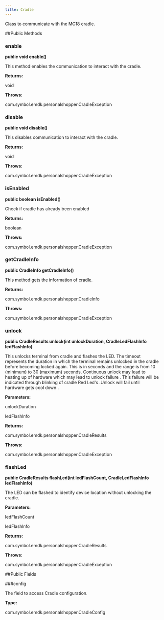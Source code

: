 ```yaml
---
title: Cradle
---
```


Class to communicate with the MC18 cradle.

##Public Methods

### enable

**public void enable()**

This method enables the communication to interact with the cradle.

**Returns:**

void

**Throws:**

com.symbol.emdk.personalshopper.CradleException



### disable

**public void disable()**

This disables communication to interact with the cradle.

**Returns:**

void

**Throws:**

com.symbol.emdk.personalshopper.CradleException



### isEnabled

**public boolean isEnabled()**

Check if cradle has already been enabled

**Returns:**

boolean

**Throws:**

com.symbol.emdk.personalshopper.CradleException



### getCradleInfo

**public CradleInfo getCradleInfo()**

This method gets the information of cradle.

**Returns:**

com.symbol.emdk.personalshopper.CradleInfo

**Throws:**

com.symbol.emdk.personalshopper.CradleException



### unlock

**public CradleResults unlock(int unlockDuration, CradleLedFlashInfo ledFlashInfo)**

This unlocks terminal from cradle and flashes the LED.
 The timeout represents the duration in which the terminal remains unlocked in the
 cradle before becoming locked again. This is in seconds and the range is from 10 (minimum) to 30 (maximum) seconds.
 Continuous unlock may lead to heating up of hardware which may lead to unlock failure . This failure will be 
 indicated through blinking of cradle Red Led's .Unlock will fail until hardware gets cool down .

**Parameters:**

unlockDuration

ledFlashInfo

**Returns:**

com.symbol.emdk.personalshopper.CradleResults

**Throws:**

com.symbol.emdk.personalshopper.CradleException



### flashLed

**public CradleResults flashLed(int ledFlashCount, CradleLedFlashInfo ledFlashInfo)**

The LED can be flashed to identify device location without unlocking the cradle.

**Parameters:**

ledFlashCount

ledFlashInfo

**Returns:**

com.symbol.emdk.personalshopper.CradleResults

**Throws:**

com.symbol.emdk.personalshopper.CradleException



##Public Fields

###config

The field to access Cradle configuration.

**Type:**

com.symbol.emdk.personalshopper.CradleConfig


